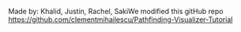 Made by:
Khalid,
Justin,
Rachel,
SakiWe modified this gitHub repo https://github.com/clementmihailescu/Pathfinding-Visualizer-Tutorial
